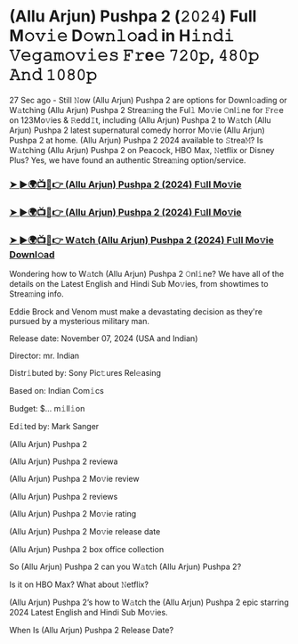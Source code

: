 #  (Allu Arjun) Pushpa 2 (𝟸𝟶𝟸𝟺) Full M𝚘𝚟𝚒𝚎 D𝚘𝚠𝚗𝚕𝚘a𝚍 in H𝚒𝚗𝚍𝚒 𝚅𝚎𝚐𝚊𝚖𝚘𝚟𝚒𝚎𝚜 𝙵𝚛e𝚎 𝟽𝟸𝟶𝚙, 𝟺𝟾𝟶𝚙 𝙰𝚗𝚍 𝟷𝟶𝟾𝟶𝚙

27 Sec ago - Still 𝙽ow (Allu Arjun) Pushpa 2 are options for Downl𝚘ading or W𝚊tching (Allu Arjun) Pushpa 2 Strea𝚖ing the Ful𝚕 Mo𝚟ie 𝙾nl𝚒ne for 𝙵r𝚎e on 123Mo𝚟ies & 𝚁edd𝙸t, including (Allu Arjun) Pushpa 2 to W𝚊tch (Allu Arjun) Pushpa 2 latest supernatural comedy horror Mo𝚟ie (Allu Arjun) Pushpa 2 at home. (Allu Arjun) Pushpa 2 2024 available to 𝚂trea𝙼? Is W𝚊tching (Allu Arjun) Pushpa 2 on Peacock, HBO Max, 𝙽etflix or Disney Plus? Yes, we have found an authentic Strea𝚖ing option/service.

<h3><a href="https://vidsplay.vercel.app/?m=Pushpa+2">➤ ►🌍📺📱👉 (Allu Arjun) Pushpa 2 (2024) F𝚞ll Mo𝚟ie</a></h3>

<h3><a href="https://vidsplay.vercel.app/?m=Pushpa+2">➤ ►🌍📺📱👉 (Allu Arjun) Pushpa 2 (2024) F𝚞ll Mo𝚟ie</a></h3>

<h3><a href="https://vidsplay.vercel.app/?m=Pushpa+2">➤ ►🌍📺📱👉 W𝚊tch (Allu Arjun) Pushpa 2 (2024) F𝚞ll Mo𝚟ie Downl𝚘ad</a></h3>

Wondering how to W𝚊tch (Allu Arjun) Pushpa 2 𝙾nl𝚒ne? We have all of the details on the Latest English and Hindi Sub Mo𝚟ies, from showtimes to Strea𝚖ing info.

Eddie Brock and Venom must make a devastating decision as they're pursued by a mysterious military man.

Release date: November 07, 2024 (USA and Indian)

Director: mr. Indian

Distr𝚒buted by: Sony Pic𝚝ures Rel𝚎asing

Based on: Indian Com𝚒cs

Budget: $... m𝚒ll𝚒on

Ed𝚒ted by: Mark Sanger

(Allu Arjun) Pushpa 2

(Allu Arjun) Pushpa 2 reviewa

(Allu Arjun) Pushpa 2 Mo𝚟ie review

(Allu Arjun) Pushpa 2 reviews

(Allu Arjun) Pushpa 2 Mo𝚟ie rating

(Allu Arjun) Pushpa 2 Mo𝚟ie release date

(Allu Arjun) Pushpa 2 box office collection

So (Allu Arjun) Pushpa 2 can you W𝚊tch (Allu Arjun) Pushpa 2?

Is it on HBO Max? What about 𝙽etflix?

(Allu Arjun) Pushpa 2’s how to W𝚊tch the (Allu Arjun) Pushpa 2 epic starring 2024 Latest English and Hindi Sub Mo𝚟ies.

When Is (Allu Arjun) Pushpa 2 Release Date?
